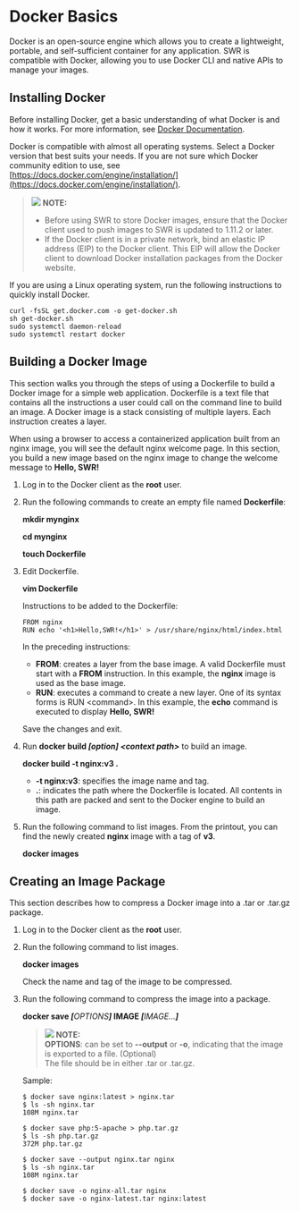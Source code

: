 # Docker Basics<a name="swr_01_0006"></a>

Docker is an open-source engine which allows you to create a lightweight, portable, and self-sufficient container for any application. SWR is compatible with Docker, allowing you to use Docker CLI and native APIs to manage your images.

## Installing Docker<a name="section941018533817"></a>

Before installing Docker, get a basic understanding of what Docker is and how it works. For more information, see  [Docker Documentation](https://docs.docker.com).

Docker is compatible with almost all operating systems. Select a Docker version that best suits your needs. If you are not sure which Docker community edition to use, see  [https://docs.docker.com/engine/installation/](https://docs.docker.com/engine/installation/).

>![](/images/icon-note.gif) **NOTE:**   
>-   Before using SWR to store Docker images, ensure that the Docker client used to push images to SWR is updated to 1.11.2 or later.  
>-   If the Docker client is in a private network, bind an elastic IP address \(EIP\) to the Docker client. This EIP will allow the Docker client to download Docker installation packages from the Docker website.  

If you are using a Linux operating system, run the following instructions to quickly install Docker.

```
curl -fsSL get.docker.com -o get-docker.sh
sh get-docker.sh
sudo systemctl daemon-reload
sudo systemctl restart docker
```

## Building a Docker Image<a name="section135321459915"></a>

This section walks you through the steps of using a  Dockerfile  to build a  Docker image  for a simple web application. Dockerfile is a text file that contains all the instructions a user could call on the command line to build an image. A Docker image is a stack consisting of multiple layers. Each instruction creates a layer.

When using a browser to access a containerized application built from an  nginx image, you will see the default nginx welcome page. In this section, you build a new image based on the  nginx image  to change the welcome message to  **Hello, SWR!**

1.  Log in to the Docker client as the  **root**  user.
2.  Run the following commands to create an empty file named  **Dockerfile**:

    **mkdir mynginx**

    **cd mynginx**

    **touch Dockerfile**

3.  Edit Dockerfile.

    **vim Dockerfile**

    Instructions to be added to the Dockerfile:

    ```
    FROM nginx
    RUN echo '<h1>Hello,SWR!</h1>' > /usr/share/nginx/html/index.html
    ```

    In the preceding instructions:

    -   **FROM**: creates a layer from the base image. A valid Dockerfile must start with a  **FROM**  instruction. In this example, the  **nginx**  image is used as the base image.
    -   **RUN**: executes a command to create a new layer. One of its syntax forms is RUN <command\>. In this example, the  **echo**  command is executed to display  **Hello, SWR!**

    Save the changes and exit.

4.  Run  **docker build  _\[option\]_ _<context path\>_**  to build an image.

    **docker build -t nginx:v3 .**

    -   **-t nginx:v3**: specifies the image name and tag.
    -   **.**: indicates the path where the Dockerfile is located. All contents in this path are packed and sent to the Docker engine to build an image.

5.  Run the following command to list images. From the printout, you can find the newly created  **nginx**  image with a tag of  **v3**.

    **docker images**


## Creating an Image Package<a name="section3433103111126"></a>

This section describes how to compress a  Docker image  into a  .tar  or  .tar.gz  package.

1.  Log in to the Docker client as the  **root**  user.
2.  Run the following command to list images.

    **docker images**

    Check the name and tag of the image to be compressed.

3.  Run the following command to compress the image into a package.

    **docker save  _\[_**_OPTIONS_**_\]_  IMAGE  _\[_**_IMAGE..._**_\]_**

    >![](/images/icon-note.gif) **NOTE:**   
    >**OPTIONS**: can be set to  **--output**  or  **-o**, indicating that the image is exported to a file. \(Optional\)  
    >The file should be in either .tar or .tar.gz.  

    Sample:

    ```
    $ docker save nginx:latest > nginx.tar
    $ ls -sh nginx.tar
    108M nginx.tar
    
    $ docker save php:5-apache > php.tar.gz
    $ ls -sh php.tar.gz
    372M php.tar.gz
    
    $ docker save --output nginx.tar nginx
    $ ls -sh nginx.tar
    108M nginx.tar
    
    $ docker save -o nginx-all.tar nginx
    $ docker save -o nginx-latest.tar nginx:latest
    ```


